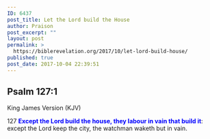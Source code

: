 ```yaml
---
ID: 6437
post_title: Let the Lord build the House
author: Praison
post_excerpt: ""
layout: post
permalink: >
  https://biblerevelation.org/2017/10/let-lord-build-house/
published: true
post_date: 2017-10-04 22:39:51
---
```

<h2 class="passage-display"><span class="passage-display-bcv">Psalm 127:1</span></h2>
<p class="passage-display"><span class="passage-display-version">King James Version (KJV)</span></p>
<p class="chapter-3"><span id="en-KJV-16123" class="text Ps-127-1"><span class="chapternum">127 </span><span style="color: #0000ff;"><strong>Except the <span class="small-caps">Lord</span> build the house, they labour in vain that build it</strong></span>: except the <span class="small-caps">Lord</span> keep the city, the watchman waketh but in vain.</span></p>